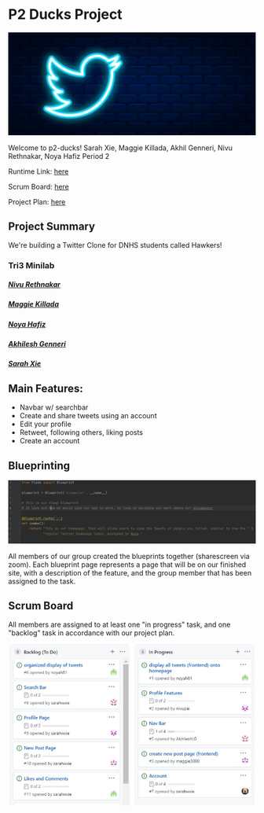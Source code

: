 # P2 Ducks Project

![twitter wallpaper](static/assets/twitter.jpeg)

Welcome to p2-ducks!
Sarah Xie, Maggie Killada, Akhil Genneri, Nivu Rethnakar, Noya Hafiz
Period 2

Runtime Link: [here](http://72.197.231.5:8080)

Scrum Board: [here](https://github.com/noyah81/p2ducks/projects/1)

Project Plan: [here](https://docs.google.com/document/d/116Wt0SjYg3Qs0tVatOE36yF8bYnRhermPScTxo2H6Kc/edit?usp=sharing)

## Project Summary
We're building a Twitter Clone for DNHS students called Hawkers!

### Tri3 Minilab
##### [Nivu Rethnakar](https://github.com/nivupai/nivu_minilab)
##### [Maggie Killada](https://github.com/maggie3000/helloworld)
##### [Noya Hafiz](https://github.com/noyah81/noyaminilab)
##### [Akhilesh Genneri](https://github.com/AkhileshLG/minilab1)
##### [Sarah Xie](https://github.com/sarahwxie/minilab)

## Main Features:

- Navbar w/ searchbar
- Create and share tweets using an account
- Edit your profile
- Retweet, following others, liking posts
- Create an account

## Blueprinting

![blueprint](static/assets/blueprint.jpg)

All members of our group created the blueprints together (sharescreen via zoom). Each blueprint page represents a page that will be on our finished site, with a description of the feature, and the group member that has been assigned to the task.

## Scrum Board
All members are assigned to at least one "in progress" task, and one "backlog" task in accordance with our project plan.

![scrum board](static/assets/backlog.JPG)
